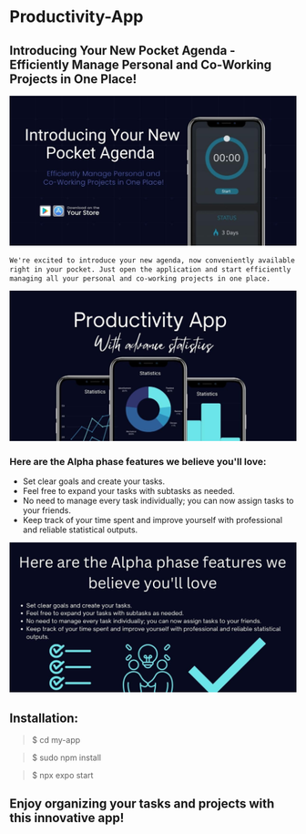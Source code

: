 # Productivity-App

## Introducing Your New Pocket Agenda - Efficiently Manage Personal and Co-Working Projects in One Place!

![Landing](./Images/1.jpg)

```
We're excited to introduce your new agenda, now conveniently available right in your pocket. Just open the application and start efficiently managing all your personal and co-working projects in one place.
```

![Landing](./Images/2.jpg)

### Here are the Alpha phase features we believe you'll love:

- Set clear goals and create your tasks.
- Feel free to expand your tasks with subtasks as needed.
- No need to manage every task individually; you can now assign tasks to your friends.
- Keep track of your time spent and improve yourself with professional and reliable statistical outputs.

![Landing](./Images/3.jpg)

## Installation:

> $ cd my-app

> $ sudo npm install

> $ npx expo start

## Enjoy organizing your tasks and projects with this innovative app!
